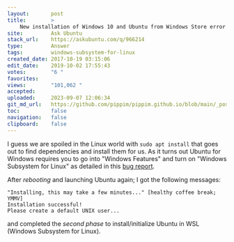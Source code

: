 ```yaml
---
layout:       post
title:        >
    New installation of Windows 10 and Ubuntu from Windows Store error
site:         Ask Ubuntu
stack_url:    https://askubuntu.com/q/966214
type:         Answer
tags:         windows-subsystem-for-linux
created_date: 2017-10-19 03:15:06
edit_date:    2019-10-02 17:55:43
votes:        "6 "
favorites:    
views:        "101,062 "
accepted:     
uploaded:     2023-09-07 12:06:34
git_md_url:   https://github.com/pippim/pippim.github.io/blob/main/_posts/2017/2017-10-19-New-installation-of-Windows-10-and-Ubuntu-from-Windows-Store-error.md
toc:          false
navigation:   false
clipboard:    false
---
```


I guess we are spoiled in the Linux world with `sudo apt install` that goes out to find dependencies and install them for us. As it turns out Ubuntu for Windows requires you to go into "Windows Features" and turn on "Windows Subsystem for Linux" as detailed in this [bug report](https://github.com/Microsoft/BashOnWindows/issues/2316).

After *rebooting* and launching Ubuntu again; I got the following messages:

``` 
"Installing, this may take a few minutes..." [healthy coffee break; YMMV]
Installation successful!
Please create a default UNIX user...
```
and completed the *second phase* to install/initialize Ubuntu in WSL (Windows Subsystem for Linux).
